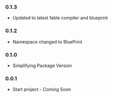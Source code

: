 ### 0.1.3
* Updated to latest fable compiler and blueprint

### 0.1.2
* Namespace changed to BluePrint

### 0.1.0
* Simplifying Package Version

### 0.0.1
* Start project - Coming Soon

